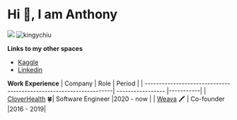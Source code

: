 # Hi :wave:, I am Anthony

![](https://komarev.com/ghpvc/?username=kingychiu) ![kingychiu](https://road-to-kaggle-grandmaster.vercel.app/api/simple/kingychiu)


**Links to my other spaces**
- [Kaggle](https://www.kaggle.com/kingychiu/)
- [Linkedin](https://www.linkedin.com/in/kingychiu/)

**Work Experience**
| Company                                                            | Role              | Period    |
| -------------------------------------------------------------------| ----------------- |-----------|
| [CloverHealth](https://www.cloverhealth.com/en/) :four_leaf_clover:| Software Engineer |2020 - now |
| [Weava](https://www.weavatools.com/) :crayon:                      | Co-founder        |2016 - 2019|
